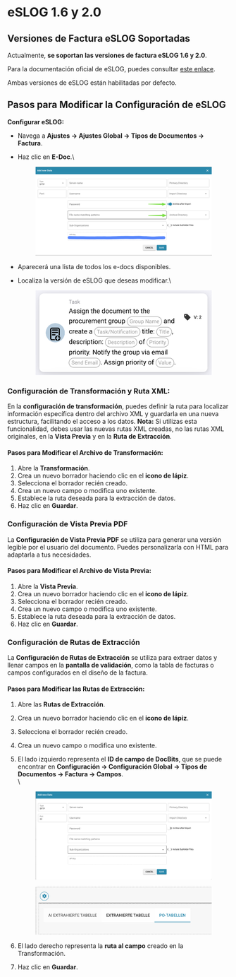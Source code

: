 # eSLOG 1.6 y 2.0

## Versiones de Factura eSLOG Soportadas

Actualmente, **se soportan las versiones de factura eSLOG 1.6 y 2.0**.

Para la documentación oficial de eSLOG, puedes consultar [este enlace](https://epos.si/en/eslog).

Ambas versiones de eSLOG están habilitadas por defecto.

## Pasos para Modificar la Configuración de eSLOG

**Configurar eSLOG:**

* Navega a **Ajustes → Ajustes Global → Tipos de Documentos → Factura**.
*   Haz clic en **E-Doc**.\


    <figure><img src="../../../../../.gitbook/assets/image (1) (1).png" alt=""><figcaption></figcaption></figure>
* Aparecerá una lista de todos los e-docs disponibles.
*   Localiza la versión de eSLOG que deseas modificar.\


    <figure><img src="../../../../../.gitbook/assets/image (2).png" alt=""><figcaption></figcaption></figure>

### **Configuración de Transformación y Ruta XML:**

En la **configuración de transformación**, puedes definir la ruta para localizar información específica dentro del archivo XML y guardarla en una nueva estructura, facilitando el acceso a los datos. **Nota:** Si utilizas esta funcionalidad, debes usar las nuevas rutas XML creadas, no las rutas XML originales, en la **Vista Previa** y en la **Ruta de Extracción**.

#### **Pasos para Modificar el Archivo de Transformación:**

1. Abre la **Transformación**.
2. Crea un nuevo borrador haciendo clic en el **icono de lápiz**.
3. Selecciona el borrador recién creado.
4. Crea un nuevo campo o modifica uno existente.
5. Establece la ruta deseada para la extracción de datos.
6. Haz clic en **Guardar**.

### Configuración de Vista Previa PDF

La **Configuración de Vista Previa PDF** se utiliza para generar una versión legible por el usuario del documento. Puedes personalizarla con HTML para adaptarla a tus necesidades.

#### **Pasos para Modificar el Archivo de Vista Previa:**

1. Abre la **Vista Previa**.
2. Crea un nuevo borrador haciendo clic en el **icono de lápiz**.
3. Selecciona el borrador recién creado.
4. Crea un nuevo campo o modifica uno existente.
5. Establece la ruta deseada para la extracción de datos.
6. Haz clic en **Guardar**.

### Configuración de Rutas de Extracción

La **Configuración de Rutas de Extracción** se utiliza para extraer datos y llenar campos en la **pantalla de validación**, como la tabla de facturas o campos configurados en el diseño de la factura.

#### **Pasos para Modificar las Rutas de Extracción**:

1. Abre las **Rutas de Extracción**.
2. Crea un nuevo borrador haciendo clic en el **icono de lápiz**.
3. Selecciona el borrador recién creado.
4. Crea un nuevo campo o modifica uno existente.
5.  El lado izquierdo representa el **ID de campo de DocBits**, que se puede encontrar en **Configuración → Configuración Global → Tipos de Documentos → Factura → Campos**.\
    \


    <figure><img src="../../../../../.gitbook/assets/image (2) (1).png" alt=""><figcaption></figcaption></figure>

    <figure><img src="../../../../../.gitbook/assets/image (3).png" alt=""><figcaption></figcaption></figure>
6. El lado derecho representa la **ruta al campo** creado en la Transformación.
7. Haz clic en **Guardar**.
